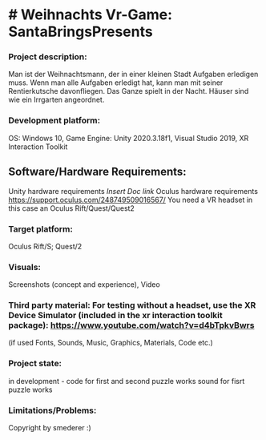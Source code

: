 # # Weihnachts Vr-Game: SantaBringsPresents

### Project description: 
Man ist der Weihnachtsmann, der in einer kleinen Stadt Aufgaben erledigen muss. Wenn man alle Aufgaben erledigt hat, kann man mit seiner Rentierkutsche davonfliegen. Das Ganze spielt in der Nacht.
Häuser sind wie ein Irrgarten angeordnet.

### Development platform: 
OS: Windows 10, Game Engine: Unity 2020.3.18f1, Visual Studio 2019, XR Interaction Toolkit

## Software/Hardware Requirements: 
Unity hardware requirements *Insert Doc link*
Oculus hardware requirements https://support.oculus.com/248749509016567/
You need a VR headset in this case an Oculus Rift/Quest/Quest2

### Target platform: 
Oculus Rift/S; Quest/2

### Visuals: 
Screenshots (concept and experience), Video

### Third party material: For testing without a headset, use the XR Device Simulator (included in the xr interaction toolkit package): https://www.youtube.com/watch?v=d4bTpkvBwrs
(if used Fonts, Sounds, Music, Graphics, Materials, Code etc.)

### Project state:
in development - code for first and second puzzle works
sound for fisrt puzzle works

### Limitations/Problems: 

Copyright by smederer :)
